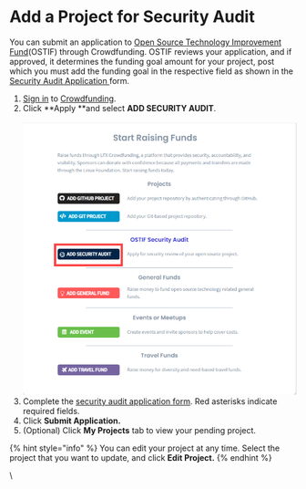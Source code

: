 # Add a Project for Security Audit

You can submit an application to [Open Source Technology Improvement Fund](https://ostif.org/the-ostif-mission/)(OSTIF) through Crowdfunding. OSTIF reviews your application, and if approved, it determines the funding goal amount for your project, post which you must add the funding goal in the respective field as shown in the [Security Audit Application ](../security-audit-application.md)form.

1. [Sign in](../../sso/sign-in/) to [Crowdfunding](https://crowdfunding.lfx.linuxfoundation.org).
2. Click **Apply **and select **ADD SECURITY AUDIT**.\
   \
   &#x20;![](<../../.gitbook/assets/add security audits.png>)&#x20;
3. Complete the [security audit application form](../security-audit-application.md). Red asterisks indicate required fields.
4. Click **Submit Application.**
5. (Optional) Click **My Projects** tab to view your pending project.

{% hint style="info" %}
You can edit your project at any time. Select the project that you want to update, and click **Edit Project.**
{% endhint %}

\


